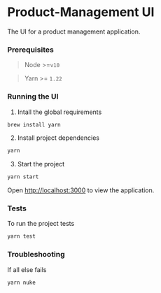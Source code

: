 # Product-Management UI

The UI for a product management application.

### Prerequisites

> Node >=`v10`

> Yarn >= `1.22`

### Running the UI

1. Intall the global requirements

```bash
brew install yarn
```

2. Install project dependencies

```bash
yarn
```

3. Start the project

```bash
yarn start
```

Open [http://localhost:3000](http://localhost:3000) to view the application.

### Tests

To run the project tests

```bash
yarn test
```

### Troubleshooting

If all else fails

```bash
yarn nuke
```
